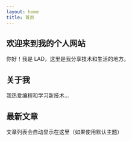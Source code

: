 ```yaml
---
layout: home
title: 首页
---
```


## 欢迎来到我的个人网站

你好！我是 LAD，这里是我分享技术和生活的地方。

## 关于我

我热爱编程和学习新技术...

## 最新文章

文章列表会自动显示在这里（如果使用默认主题）
